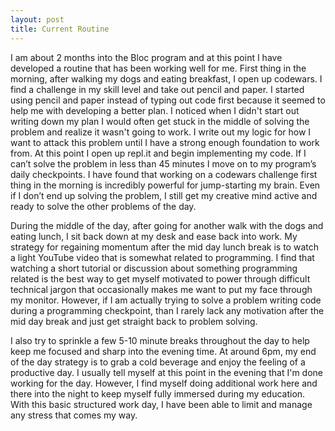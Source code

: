 ```yaml
---
layout: post
title: Current Routine
---
```


I am about 2 months into the Bloc program and at this point I have developed a routine that has been working well for me.  First thing in the morning, after walking my dogs and eating breakfast, I open up codewars.  I find a challenge in my skill level and take out pencil and paper.  I started using pencil and paper instead of typing out code first because it seemed to help me with developing a better plan.  I noticed when I didn't start out writing down my plan I would often get stuck in the middle of solving the problem and realize it wasn't going to work.  I write out my logic for how I want to attack this problem until I have a strong enough foundation to work from.  At this point I open up repl.it and begin implementing my code.  If I can’t solve the problem in less than 45 minutes I move on to my program’s daily checkpoints.  I have found that working on a codewars challenge first thing in the morning is incredibly powerful for jump-starting my brain.  Even if I don’t end up solving the problem, I still get my creative mind active and ready to solve the other problems of the day.   

During the middle of the day, after going for another walk with the dogs and eating lunch, I sit back down at my desk and ease back into work. My strategy for regaining momentum after the mid day lunch break is to watch a light YouTube video that is somewhat related to programming. I find that watching a short tutorial or discussion about something programming related is the best way to get myself motivated to power through difficult technical jargon that occasionally makes me want to put my face through my monitor.  However, if I am actually trying to solve a problem writing code during a programming checkpoint, than I rarely lack any motivation after the mid day break and just get straight back to problem solving.  

I also try to sprinkle a few 5-10 minute breaks throughout the day to help keep me focused and sharp into the evening time. At around 6pm, my end of the day strategy is to grab a cold beverage and enjoy the feeling of a productive day. I usually tell myself at this point in the evening that I'm done working for the day. However, I find myself doing additional work here and there into the night to keep myself fully immersed during my education.  With this basic structured work day, I have been able to limit and manage any stress that comes my way.
